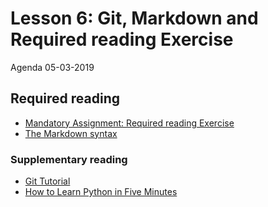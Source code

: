 # Lesson 6: Git, Markdown and Required reading Exercise
Agenda 05-03-2019



## Required reading

* [Mandatory Assignment: Required reading Exercise](https://github.com/python-elective-2-spring-2019/Lesson-07-Required-reading-Exercise/exercises/README.md)
* [The Markdown syntax](other_materials/markdown.md)

### Supplementary reading

* [Git Tutorial](other_materials/git-tutorials.md)
* [How to Learn Python in Five Minutes](https://www.youtube.com/watch?v=ohr6O78jGzs)

